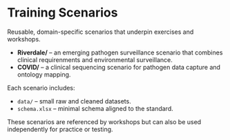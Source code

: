 # Training Scenarios

Reusable, domain-specific scenarios that underpin exercises and workshops.

- **Riverdale/** – an emerging pathogen  surveillance scenario that combines clinical requirenments and environmental surveillance.
- **COVID/** – a clinical sequencing scenario for pathogen data capture and ontology mapping.

Each scenario includes:
- `data/` – small raw and cleaned datasets.
- `schema.xlsx` – minimal schema aligned to the standard.

These scenarios are referenced by workshops but can also be used independently for practice or testing.
